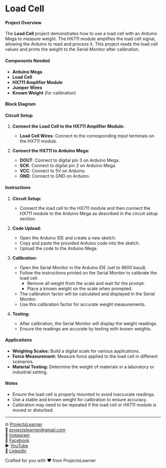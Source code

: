 # Load Cell

#### Project Overview

The **Load Cell** project demonstrates how to use a load cell with an Arduino Mega to measure weight. The HX711 module amplifies the load cell signal, allowing the Arduino to read and process it. This project reads the load cell values and prints the weight to the Serial Monitor after calibration.

#### Components Needed

- **Arduino Mega**
- **Load Cell**
- **HX711 Amplifier Module**
- **Jumper Wires**
- **Known Weight** (for calibration)

#### Block Diagram


#### Circuit Setup

1. **Connect the Load Cell to the HX711 Amplifier Module:**
   - **Load Cell Wires**: Connect to the corresponding input terminals on the HX711 module.
   
2. **Connect the HX711 to Arduino Mega:**
   - **DOUT**: Connect to digital pin 3 on Arduino Mega.
   - **SCK**: Connect to digital pin 2 on Arduino Mega.
   - **VCC**: Connect to 5V on Arduino.
   - **GND**: Connect to GND on Arduino.

#### Instructions

1. **Circuit Setup:**
   - Connect the load cell to the HX711 module and then connect the HX711 module to the Arduino Mega as described in the circuit setup section.

2. **Code Upload:**
   - Open the Arduino IDE and create a new sketch.
   - Copy and paste the provided Arduino code into the sketch.
   - Upload the code to the Arduino Mega.

3. **Calibration:**
   - Open the Serial Monitor in the Arduino IDE (set to 9600 baud).
   - Follow the instructions printed on the Serial Monitor to calibrate the load cell.
     - Remove all weight from the scale and wait for the prompt.
     - Place a known weight on the scale when prompted.
   - The calibration factor will be calculated and displayed in the Serial Monitor.
   - Use this calibration factor for accurate weight measurements.

4. **Testing:**
   - After calibration, the Serial Monitor will display the weight readings.
   - Ensure the readings are accurate by testing with known weights.

#### Applications

- **Weighing Scales:** Build a digital scale for various applications.
- **Force Measurement:** Measure force applied to the load cell in different scenarios.
- **Material Testing:** Determine the weight of materials in a laboratory or industrial setting.

#### Notes

- Ensure the load cell is properly mounted to avoid inaccurate readings.
- Use a stable and known weight for calibration to ensure accuracy.
- Calibration may need to be repeated if the load cell or HX711 module is moved or disturbed.

---

🌐 [ProjectsLearner](https://projectslearner.com/learn/arduino-mega-load-cell)  
📧 [projectslearner@gmail.com](mailto:projectslearner@gmail.com)  
📸 [Instagram](https://www.instagram.com/projectslearner/)  
📘 [Facebook](https://www.facebook.com/projectslearner)  
▶️ [YouTube](https://www.youtube.com/@ProjectsLearner)  
📘 [LinkedIn](https://www.linkedin.com/in/projectslearner)  

Crafted for you with ❤️ from ProjectsLearner